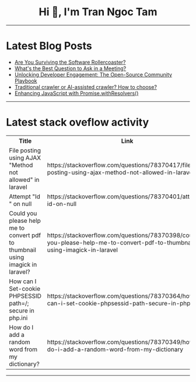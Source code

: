 <h1 align="center">Hi 👋, I'm Tran Ngoc Tam</h1>

---

# Latest Blog Posts 
<!-- BLOG-POST-LIST:START -->
- [Are You Surviving the Software Rollercoaster?](https://dev.to/devteam/are-you-surviving-the-software-rollercoaster-19n2)
- [What&#39;s the Best Question to Ask in a Meeting?](https://dev.to/devteam/whats-the-best-question-to-ask-in-a-meeting-4fm5)
- [Unlocking Developer Engagement: The Open-Source Community Playbook](https://dev.to/vauntdev/unlocking-developer-engagement-the-open-source-community-playbook-22ha)
- [Traditional crawler or AI-assisted crawler? How to choose?](https://dev.to/coderhxl/traditional-crawler-or-ai-assisted-crawler-how-to-choose-46cc)
- [Enhancing JavaScript with Promise.withResolvers&lpar;&rpar;](https://dev.to/bgdnvarlamov/enhancing-javascript-with-promisewithresolvers-3nlm)
<!-- BLOG-POST-LIST:END -->

---

# Latest stack oveflow activity
<table>
  <tr><th>Title</th><th>Link</th></tr>
  <!-- STACKOVERFLOW:START --><tr><td>File posting using AJAX &quot;Method not allowed&quot; in laravel</td><td>https://stackoverflow.com/questions/78370417/file-posting-using-ajax-method-not-allowed-in-laravel</td></tr><tr><td>Attempt &quot;Id &quot; on null</td><td>https://stackoverflow.com/questions/78370401/attempt-id-on-null</td></tr><tr><td>Could you please help me to convert pdf to thumbnail using imagick in laravel?</td><td>https://stackoverflow.com/questions/78370398/could-you-please-help-me-to-convert-pdf-to-thumbnail-using-imagick-in-laravel</td></tr><tr><td>How can I Set-cookie PHPSESSID path=/; secure in php.ini</td><td>https://stackoverflow.com/questions/78370364/how-can-i-set-cookie-phpsessid-path-secure-in-php-ini</td></tr><tr><td>How do I add a random word from my dictionary?</td><td>https://stackoverflow.com/questions/78370349/how-do-i-add-a-random-word-from-my-dictionary</td></tr><!-- STACKOVERFLOW:END -->
</table>

---


